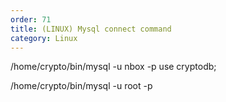 ```yaml
---
order: 71
title: (LINUX) Mysql connect command
category: Linux
---
```


/home/crypto/bin/mysql -u nbox -p
use cryptodb;

/home/crypto/bin/mysql -u root -p


